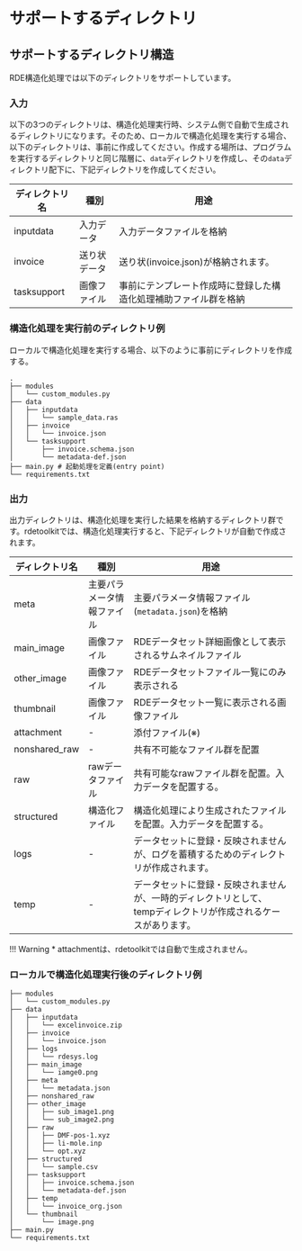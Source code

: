 # サポートするディレクトリ

## サポートするディレクトリ構造

RDE構造化処理では以下のディレクトリをサポートしています。

### 入力

以下の3つのディレクトリは、構造化処理実行時、システム側で自動で生成されるディレクトリになります。そのため、ローカルで構造化処理を実行する場合、以下のディレクトリは、事前に作成してください。作成する場所は、プログラムを実行するディレクトリと同じ階層に、`data`ディレクトリを作成し、その`data`ディレクトリ配下に、下記ディレクトリを作成してください。

| ディレクトリ名 | 種別         | 用途                                                             |
| -------------- | ------------ | ---------------------------------------------------------------- |
| inputdata      | 入力データ   | 入力データファイルを格納                                         |
| invoice        | 送り状データ | 送り状(invoice.json)が格納されます。                             |
| tasksupport    | 画像ファイル | 事前にテンプレート作成時に登録した構造化処理補助ファイル群を格納 |

### 構造化処理を実行前のディレクトリ例

ローカルで構造化処理を実行する場合、以下のように事前にディレクトリを作成する。

```shell
.
├── modules
│   └── custom_modules.py
├── data
│   ├── inputdata
│   │   └── sample_data.ras
│   ├── invoice
│   │   └── invoice.json
│   └── tasksupport
│       ├── invoice.schema.json
│       └── metadata-def.json
├── main.py # 起動処理を定義(entry point)
└── requirements.txt
```

### 出力

出力ディレクトリは、構造化処理を実行した結果を格納するディレクトリ群です。rdetoolkitでは、構造化処理実行すると、下記ディレクトリが自動で作成されます。

| ディレクトリ名 | 種別                       | 用途                                                                                                           |
| -------------- | -------------------------- | -------------------------------------------------------------------------------------------------------------- |
| meta           | 主要パラメータ情報ファイル | 主要パラメータ情報ファイル(`metadata.json`)を格納                                                              |
| main_image     | 画像ファイル               | RDEデータセット詳細画像として表示されるサムネイルファイル                                                      |
| other_image    | 画像ファイル               | RDEデータセットファイル一覧にのみ表示される                                                                    |
| thumbnail      | 画像ファイル               | RDEデータセット一覧に表示される画像ファイル                                                                    |
| attachment     | -                          | 添付ファイル(※)                                                                                                |
| nonshared_raw  | -                          | 共有不可能なファイル群を配置                                                                                   |
| raw            | rawデータファイル          | 共有可能なrawファイル群を配置。入力データを配置する。                                                          |
| structured     | 構造化ファイル             | 構造化処理により生成されたファイルを配置。入力データを配置する。                                               |
| logs           | -                          | データセットに登録・反映されませんが、ログを蓄積するためのディレクトリが作成されます。                         |
| temp           | -                          | データセットに登録・反映されませんが、一時的ディレクトリとして、tempディレクトリが作成されるケースがあります。 |

!!! Warning
    * attachmentは、rdetoolkitでは自動で生成されません。

### ローカルで構造化処理実行後のディレクトリ例

```shell
├── modules
│   └── custom_modules.py
├── data
│   ├── inputdata
│   │   └── excelinvoice.zip
│   ├── invoice
│   │   └── invoice.json
│   ├── logs
│   │   └── rdesys.log
│   ├── main_image
│   │   └── iamge0.png
│   ├── meta
│   │   └── metadata.json
│   ├── nonshared_raw
│   ├── other_image
│   │   ├── sub_image1.png
│   │   └── sub_image2.png
│   ├── raw
│   │   ├── DMF-pos-1.xyz
│   │   ├── li-mole.inp
│   │   └── opt.xyz
│   ├── structured
│   │   └── sample.csv
│   ├── tasksupport
│   │   ├── invoice.schema.json
│   │   └── metadata-def.json
│   ├── temp
│   │   └── invoice_org.json
│   └── thumbnail
│       └── image.png
├── main.py
└── requirements.txt
```
